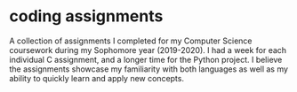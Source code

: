 # coding assignments
A collection of assignments I completed for my Computer Science coursework during my Sophomore year (2019-2020).
I had a week for each individual C assignment, and a longer time for the Python project.
I believe the assignments showcase my familiarity with both languages as well as my ability to quickly learn and apply new concepts. 
